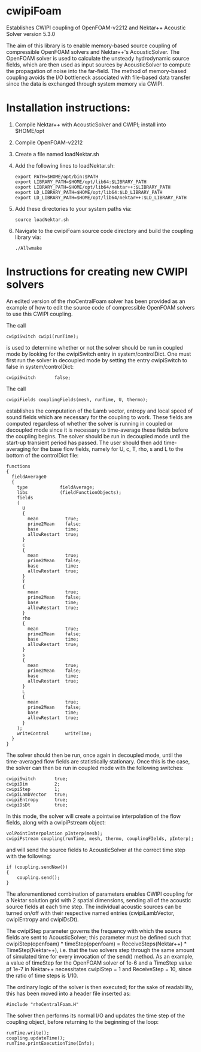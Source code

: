 # cwipiFoam
Establishes CWIPI coupling of OpenFOAM-v2212 and Nektar++ Acoustic Solver version 5.3.0

The aim of this library is to enable memory-based source coupling of compressible OpenFOAM solvers and Nektar++'s AcousticSolver.  The OpenFOAM solver is used to calculate the unsteady hydrodynamic source fields, which are then used as input sources by AcousticSolver to compute the propagation of noise into the far-field.  The method of memory-based coupling avoids the I/O bottleneck associated with file-based data transfer since the data is exchanged through system memory via CWIPI.

# Installation instructions:
1) Compile Nektar++ with AcousticSolver and CWIPI; install into $HOME/opt  
2) Compile OpenFOAM-v2212
3) Create a file named loadNektar.sh
4) Add the following lines to loadNektar.sh:

       export PATH=$HOME/opt/bin:$PATH
       export LIBRARY_PATH=$HOME/opt/lib64:$LIBRARY_PATH
       export LIBRARY_PATH=$HOME/opt/lib64/nektar++:$LIBRARY_PATH
       export LD_LIBRARY_PATH=$HOME/opt/lib64:$LD_LIBRARY_PATH
       export LD_LIBRARY_PATH=$HOME/opt/lib64/nektar++:$LD_LIBRARY_PATH

6) Add these directories to your system paths via:

       source loadNektar.sh
   
8) Navigate to the cwipiFoam source code directory and build the coupling library via:

       ./Allwmake

# Instructions for creating new CWIPI solvers

An edited version of the rhoCentralFoam solver has been provided as an example of how to edit the source code of compressible OpenFOAM solvers to use this CWIPI coupling.

The call

    cwipiSwitch cwipi(runTime);

is used to determine whether or not the solver should be run in coupled mode by looking for the cwipiSwitch entry in system/controlDict.  One must first run the solver in decoupled mode by setting the entry cwipiSwitch to false in system/controlDict:

    cwipiSwitch       false;

The call

    cwipiFields couplingFields(mesh, runTime, U, thermo);

establishes the computation of the Lamb vector, entropy and local speed of sound fields which are necessary for the coupling to work.  These fields are computed regardless of whether the solver is running in coupled or decoupled mode since it is necessary to time-average these fields before the coupling begins.  The solver should be run in decoupled mode until the start-up transient period has passed.  The user should then add time-averaging for the base flow fields, namely for U, c, T, rho, s and L to the bottom of the controlDict file:

    functions
    {
      fieldAverage0
      {
        type            fieldAverage;
        libs            (fieldFunctionObjects);
        fields
        (
          U
          {
            mean          true;
            prime2Mean    false;
            base          time;
            allowRestart  true;
          }
          c
          {
            mean          true;
            prime2Mean    false;
            base          time;
            allowRestart  true;
          }
          T
          {
            mean          true;
            prime2Mean    false;
            base          time;
            allowRestart  true;
          }
          rho
          {
            mean          true;
            prime2Mean    false;
            base          time;
            allowRestart  true;
          }
          s
          {
            mean          true;
            prime2Mean    false;
            base          time;
            allowRestart  true;
          }
          L
          {
            mean          true;
            prime2Mean    false;
            base          time;
            allowRestart  true;
          }
        );
        writeControl      writeTime;
      }
    }
    
The solver should then be run, once again in decoupled mode, until the time-averaged flow fields are statistically stationary.  Once this is the case, the solver can then be run in coupled mode with the following switches:

    cwipiSwitch       true;
    cwipiDim          2;
    cwipiStep         1;
    cwipiLambVector   true;
    cwipiEntropy      true;
    cwipiDsDt         true;

In this mode, the solver will create a pointwise interpolation of the flow fields, along with a cwipiPstream object:

    volPointInterpolation pInterp(mesh);
    cwipiPstream coupling(runTime, mesh, thermo, couplingFIelds, pInterp);

and will send the source fields to AcousticSolver at the correct time step with the following:

    if (coupling.sendNow())
    {
        coupling.send();
    }

The aforementioned combination of parameters enables CWIPI coupling for a Nektar solution grid with 2 spatial dimensions, sending all of the acoustic source fields at each time step.  The individual acoustic sources can be turned on/off with their respective named entries (cwipiLambVector, cwipiEntropy and cwipiDsDt).

The cwipiStep parameter governs the frequency with which the source fields are sent to AcousticSolver; this parameter must be defined such that cwipiStep(openfoam) * timeStep(openfoam) = ReceiveSteps(Nektar++) * TimeStep(Nektar++), i.e. that the two solvers step through the same amount of simulated time for every invocation of the send() method.  As an example, a value of timeStep for the OpenFOAM solver of 1e-6 and a TimeStep value pf 1e-7 in Nektar++ necessitates cwipiStep = 1 and ReceiveStep = 10, since the ratio of time steps is 1/10.

The ordinary logic of the solver is then executed; for the sake of readability, this has been moved into a header file inserted as:

    #include "rhoCentralFoam.H"

The solver then performs its normal I/O and updates the time step of the coupling object, before returning to the beginning of the loop:

    runTime.write();
    coupling.updateTime();
    runTime.printExecutionTime(Info);
